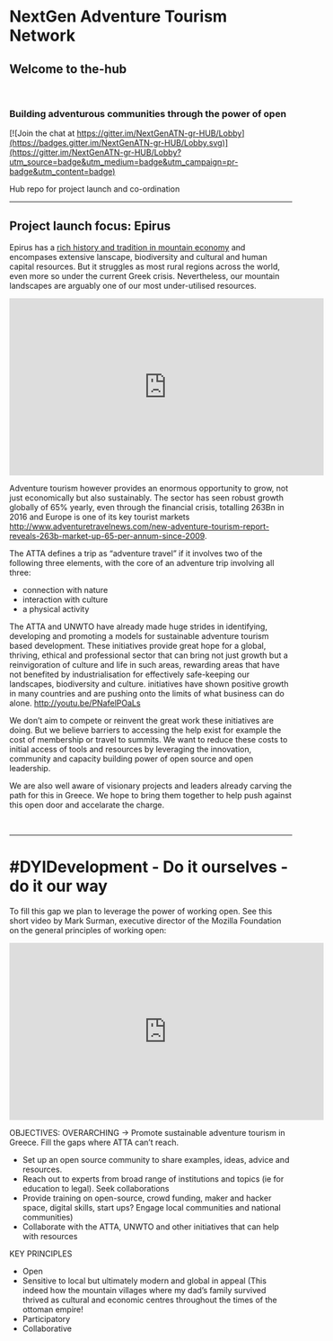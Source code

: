 # NextGen Adventure Tourism Network
## Welcome to the-hub 

<br>

### Building adventurous communities through the power of open

[![Join the chat at https://gitter.im/NextGenATN-gr-HUB/Lobby](https://badges.gitter.im/NextGenATN-gr-HUB/Lobby.svg)](https://gitter.im/NextGenATN-gr-HUB/Lobby?utm_source=badge&utm_medium=badge&utm_campaign=pr-badge&utm_content=badge)

Hub repo for project launch and co-ordination

***

## Project launch focus: **Epirus**

Epirus has a [rich history and tradition in mountain economy](http://www.vlachs.gr/en/the-vlachs-metropolis-and-diaspora/the-conditions-of-development) and encompases extensive lanscape, biodiversity and cultural and human capital resources. But it struggles as most rural regions across the world, even more so under the current Greek crisis. Nevertheless, our mountain landscapes are arguably one of our most under-utilised resources. 


<iframe width="560" height="315" src="https://www.youtube.com/embed/pZYmyubpq2c" frameborder="0" allowfullscreen></iframe>



Adventure tourism however provides an enormous opportunity to grow, not just economically but also sustainably. The sector has seen robust growth globally of 65% yearly, even through the financial crisis, totalling 263Bn in 2016 and Europe is one of its key tourist markets  http://www.adventuretravelnews.com/new-adventure-tourism-report-reveals-263b-market-up-65-per-annum-since-2009. 

The ATTA defines a trip as “adventure travel” if it involves two of the following three elements, with the core of an adventure trip involving all three: 

- connection with nature
- interaction with culture
- a physical activity

The ATTA and UNWTO have already made huge strides in identifying, developing and promoting a models for sustainable adventure tourism based development. These initiatives provide great hope for a global, thriving, ethical and professional sector that can bring not just growth but a reinvigoration of culture and life in such areas, rewarding areas that have not benefited by industrialisation for effectively safe-keeping our landscapes, biodiversity and culture. initiatives have shown positive growth in many countries and are pushing onto the limits of what business can do alone.  http://youtu.be/PNafelPOaLs 

We don’t aim to compete or reinvent the great work these initiatives are doing. But we believe barriers to accessing the help exist for example the cost of membership or travel to summits. We want to reduce these costs to initial access of tools and resources by leveraging the innovation, community and capacity building power of open source and open leadership.

We are also well aware of visionary projects and leaders already carving the path for this in Greece. We hope to bring them together to help push against this open door and accelarate the charge.

<br> 

***

# #DYIDevelopment - Do it ourselves - do it our way

To fill this gap we plan to leverage the power of working open. See this short video by Mark Surman, executive director of the Mozilla Foundation on the general principles of working open:

<iframe width="560" height="315" src="https://www.youtube.com/embed/quKdaqlR_9w" frameborder="0" allowfullscreen></iframe>


OBJECTIVES:
OVERARCHING -> Promote sustainable adventure tourism in Greece. Fill the gaps where ATTA can’t reach.
- Set up an open source community to share examples, ideas, advice and resources.
- Reach out to experts from broad range of institutions and topics (ie for education to legal). Seek collaborations
- Provide training on open-source, crowd funding, maker and hacker space, digital skills, start ups? Engage local communities and national communities)
- Collaborate with the ATTA, UNWTO and other initiatives that can help with resources


KEY PRINCIPLES
- Open
- Sensitive to local but ultimately modern and global in appeal (This indeed how the mountain villages where my dad’s family survived thrived as cultural and economic centres throughout the times of the ottoman empire! 
- Participatory
- Collaborative
